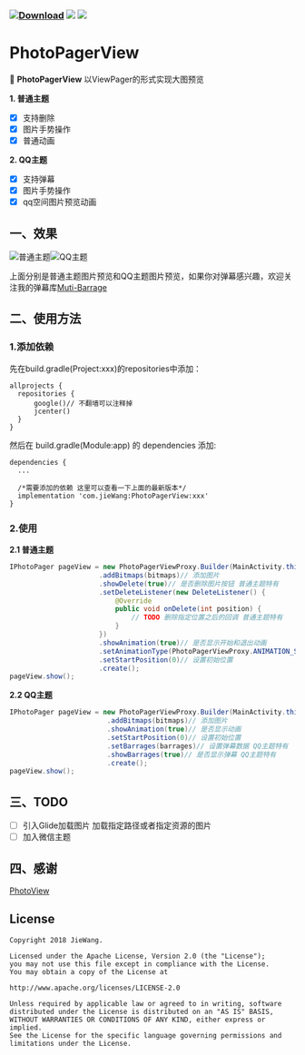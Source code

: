 ### [![Download](https://api.bintray.com/packages/jiewang19951030/Maven/PhotoPagerView/images/download.svg)](https://bintray.com/jiewang19951030/Maven/PhotoPagerView/_latestVersion) ![](https://img.shields.io/badge/language-java-orange.svg) [![](https://img.shields.io/badge/license-Apache2.0-green.svg)](https://opensource.org/licenses/apache2.0.php) 
# PhotoPagerView
🌁 **PhotoPagerView** 以ViewPager的形式实现大图预览 <br>

**1. 普通主题**

- [x] 支持删除
- [x] 图片手势操作
- [x] 普通动画

**2. QQ主题**

- [x] 支持弹幕 
- [x] 图片手势操作
- [x] qq空间图片预览动画

## 一、效果
![普通主题](<https://github.com/mCyp/PhotoPagerView/blob/master/pic/%E5%9B%BE%E7%89%87%E5%BA%93%E6%99%AE%E9%80%9A%E4%B8%BB%E9%A2%98.gif>)![QQ主题](<https://github.com/mCyp/PhotoPagerView/blob/master/pic/%E5%9B%BE%E7%89%87%E5%BA%93QQ%E4%B8%BB%E9%A2%98.gif>)

上面分别是普通主题图片预览和QQ主题图片预览，如果你对弹幕感兴趣，欢迎关注我的弹幕库[Muti-Barrage](<https://github.com/mCyp/Muti-Barrage>)


## 二、使用方法

### 1.添加依赖
  先在build.gradle(Project:xxx)的repositories中添加：
  ```
  allprojects {
    repositories {
        google()// 不翻墙可以注释掉
        jcenter()
    }
}
  ```
  然后在 build.gradle(Module:app) 的 dependencies 添加:
  ```
 dependencies {
    ...
   
    /*需要添加的依赖 这里可以查看一下上面的最新版本*/
    implementation 'com.jieWang:PhotoPagerView:xxx'
 }
  ```
### 2.使用
  **2.1 普通主题**
  ```java
IPhotoPager pageView = new PhotoPagerViewProxy.Builder(MainActivity.this)
                        .addBitmaps(bitmaps)// 添加图片 
                        .showDelete(true)// 是否删除图片按钮 普通主题特有
                        .setDeleteListener(new DeleteListener() {
                            @Override
                            public void onDelete(int position) {
                                // TODO 删除指定位置之后的回调 普通主题特有
                            }
                        })
                        .showAnimation(true)// 是否显示开始和退出动画
                        .setAnimationType(PhotoPagerViewProxy.ANIMATION_SCALE_ALPHA)// 动画类型
                        .setStartPosition(0)// 设置初始位置 
                        .create();
pageView.show();
  ```
  **2.2 QQ主题**

```java
IPhotoPager pageView = new PhotoPagerViewProxy.Builder(MainActivity.this,TYPE_QQ)
                        .addBitmaps(bitmaps)// 添加图片 
                        .showAnimation(true)// 是否显示动画
                        .setStartPosition(0)// 设置初始位置
                        .setBarrages(barrages)// 设置弹幕数据 QQ主题特有
                        .showBarrages(true)// 是否显示弹幕 QQ主题特有
                        .create();
pageView.show();
```

## 三、TODO

- [ ] 引入Glide加载图片 加载指定路径或者指定资源的图片
- [ ] 加入微信主题

## 四、感谢

[PhotoView](https://github.com/chrisbanes/PhotoView)

## License

  ```
  Copyright 2018 JieWang.

  Licensed under the Apache License, Version 2.0 (the "License");
  you may not use this file except in compliance with the License.
  You may obtain a copy of the License at

  http://www.apache.org/licenses/LICENSE-2.0

  Unless required by applicable law or agreed to in writing, software
  distributed under the License is distributed on an "AS IS" BASIS,
  WITHOUT WARRANTIES OR CONDITIONS OF ANY KIND, either express or implied.
  See the License for the specific language governing permissions and
  limitations under the License.
  ```

